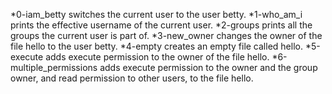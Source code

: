 *0-iam_betty switches the current user to the user betty.
*1-who_am_i prints the effective username of the current user.
*2-groups prints all the groups the current user is part of.
*3-new_owner changes the owner of the file hello to the user betty.
*4-empty creates an empty file called hello.
*5-execute adds execute permission to the owner of the file hello.
*6-multiple_permissions adds execute permission to the owner and the group owner, and read permission to other users, to the file hello.
